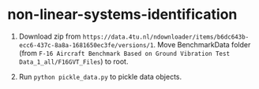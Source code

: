 # non-linear-systems-identification

1) Download zip from `https://data.4tu.nl/ndownloader/items/b6dc643b-ecc6-437c-8a8a-1681650ec3fe/versions/1`. Move BenchmarkData folder (from `F-16 Aircraft Benchmark Based on Ground Vibration Test Data_1_all/F16GVT_Files`) to root.

2) Run `python pickle_data.py` to pickle data objects.